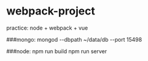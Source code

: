 # webpack-project
practice: node + webpack + vue

###mongo:
mongod --dbpath ~/data/db --port 15498

###node:
npm run build
npm run server
